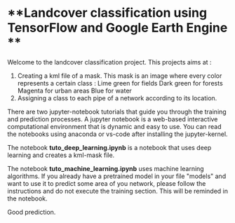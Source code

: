 # **Landcover classification using TensorFlow and Google Earth Engine ** #
Welcome to the landcover classification project.
This projects aims at : 
1. Creating a kml file of a mask. This mask is an image where every color represents a certain class :
	Lime green for fields
	Dark green for forests
	Magenta for urban areas
	Blue for water
2. Assigning a class to each pipe of a network according to its location.

There are two jupyter-notebook tutorials that guide you through the training and prediction processes. 
A jupyter notebook is a web-based interactive computational environment that is dynamic and easy to use. 
You can read the notebooks using anaconda or vs-code after installing the jupyter-kernel.

The notebook **tuto_deep_learning.ipynb** is a notebook that uses deep learning and creates a kml-mask file.

The notebook **tuto_machine_learning.ipynb** uses machine learning algorithms.
If you already have a pretrained model in your file "models" and want to use it to predict some area of you network, please follow the instructions and do not execute the training section. This will be reminded in the notebook.

Good prediction.
